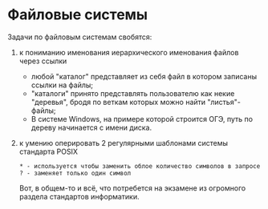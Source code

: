 # Файловые системы

Задачи по файловым системам свобятся:

1. к пониманию именования иерархического именования файлов через ссылки
   * любой "каталог" представляет из себя файл в котором записаны ссылки на файлы;
   * "каталоги" принято представлять пользователю как некие "деревья", бродя по веткам которых можно найти "листья"-файлы;
   * В системе Windows, на примере которой строится ОГЭ, путь по дереву начинается с имени диска. 
2. к умению оперировать 2 регулярными  шаблонами системы стандарта POSIX

   ```
   * - используется чтобы заменить облое количество символов в запросе
   ? - заменяет только один символ
   ```

   Вот, в общем-то и всё, что потребется на экзамене из огромного раздела стандартов информатики.



